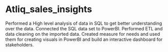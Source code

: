 # Atliq_sales_insights
Performed a High level analysis of data in SQL to get better understanding over the data.
Connected the SQL data set to PowerBI.
Performed ETL and data cleaning on the imported data.
Created measure for needs and used them for creating visuals in PowerBI and build an interactive dashboard for stakeholders.
